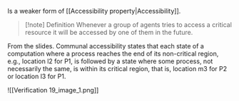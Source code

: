 Is a weaker form of [[Accessibility property|Accessibility]].

> [!note] Definition
> Whenever a group of agents tries to access a critical resource it will be accessed by one of them in the future. 


From the slides.
Communal accessibility states that each state of a
computation where a process reaches the end of its
non-critical region, e.g., location l2 for P1, is followed by a state where some process, not necessarily the same, is within its critical region, that is, location m3 for P2 or location l3 for P1.


![[Verification 19_image_1.png]]
